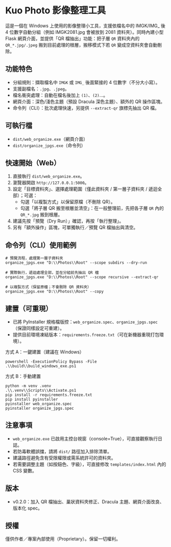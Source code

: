 # Kuo Photo 影像整理工具

這是一個在 Windows 上使用的影像整理小工具，支援依檔名中的 IMGK/IMG_ 後 4 位數字自動分組（例如 IMGK2081.jpg 會被放到 2081 資料夾）。同時內建小型 Flask 網頁介面，並提供「QR 檔抽出」功能：把子層 `QR` 資料夾內的 `QR_*.jpg/.jpeg` 搬到目前處理的根層，搬移模式下若 `QR` 變成空資料夾會自動刪除。

## 功能特色
- 分組規則：擷取檔名中 `IMGK` 或 `IMG_` 後面緊接的 4 位數字（不分大小寫）。
- 支援副檔名：`.jpg`、`.jpeg`。
- 檔名衝突處理：自動在檔名後加上 `(1)`、`(2)`…。
- 網頁介面：深色/淺色主題（預設 Dracula 深色主題）、額外的 QR 操作區塊。
- 命令列（CLI）：批次處理快速，另提供 `--extract-qr` 旗標先抽出 QR 檔。

## 可執行檔
- `dist/web_organize.exe`（網頁介面）
- `dist/organize_jpgs.exe`（命令列）

## 快速開始（Web）
1. 直接執行 `dist/web_organize.exe`。
2. 瀏覽器開啟 `http://127.0.0.1:5000`。
3. 設定「目標資料夾」、選擇處理範圍（僅此資料夾 / 第一層子資料夾 / 遞迴全部）；可選：
   - 勾選「以複製方式」以保留原檔（不刪除 QR）。
   - 勾選「將子層 QR 搬至根層並清空」：在一般整理前，先把各子層 `QR` 內的 `QR_*.jpg` 搬到根層。
4. 建議先按「預覽（Dry Run）」確認，再按「執行整理」。
5. 另有「額外操作」區塊，可單獨執行／預覽 QR 檔抽出與清空。

## 命令列（CLI）使用範例
```
# 預覽流程，處理第一層子資料夾
organize_jpgs.exe "D:\\Photos\\Root" --scope subdirs --dry-run

# 實際執行，遞迴處理全部，並在分組前先抽出 QR 檔
organize_jpgs.exe "D:\\Photos\\Root" --scope recursive --extract-qr

# 以複製方式（保留原檔；不會刪除 QR 資料夾）
organize_jpgs.exe "D:\\Photos\\Root" --copy
```

## 建置（可重現）
- 已將 PyInstaller 規格檔版控：`web_organize.spec`、`organize_jpgs.spec`（保證同樣設定可重建）。
- 提供目前環境凍結版本：`requirements.freeze.txt`（可在新機器重現打包環境）。

方式 A：一鍵建置（建議在 Windows）
```
powershell -ExecutionPolicy Bypass -File .\\build\\build_windows_exe.ps1
```

方式 B：手動建置
```
python -m venv .venv
.\\.venv\\Scripts\\Activate.ps1
pip install -r requirements.freeze.txt
pip install pyinstaller
pyinstaller web_organize.spec
pyinstaller organize_jpgs.spec
```

## 注意事項
- `web_organize.exe` 已啟用主控台視窗（console=True），可直接觀察執行日誌。
- 若防毒軟體誤擋，請將 `dist/` 路徑加入排除清單。
- 建議路徑避免含有受限權限或需系統許可的資料夾。
- 若需要調整主題（如按鈕色、字級），可直接修改 `templates/index.html` 內的 CSS 變數。

## 版本
- v0.2.0：加入 QR 檔抽出、巢狀資料夾修正、Dracula 主題、網頁介面改良、版本化 spec。

## 授權
僅供作者／專案內部使用（Proprietary）。保留一切權利。
